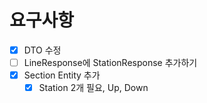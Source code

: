 # 요구사항
- [X] DTO 수정
- [ ] LineResponse에 StationResponse 추가하기 
- [X] Section Entity 추가
    - [X] Station 2개 필요, Up, Down